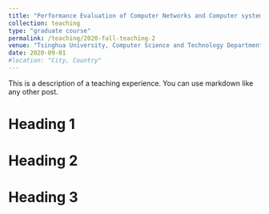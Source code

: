 ```yaml
---
title: "Performance Evaluation of Computer Networks and Computer systems, Teaching Assistant"
collection: teaching
type: "graduate course"
permalink: /teaching/2020-fall-teaching-2
venue: "Tsinghua University, Computer Science and Technology Department"
date: 2020-09-01
#location: "City, Country"
---
```


This is a description of a teaching experience. You can use markdown like any other post.

Heading 1
======

Heading 2
======

Heading 3
======
